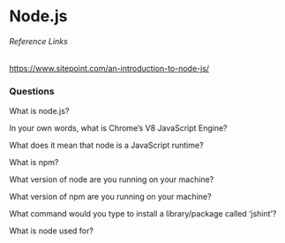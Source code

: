 # Node.js

###### Reference Links

https://www.sitepoint.com/an-introduction-to-node-js/









### Questions

What is node.js?



In your own words, what is Chrome’s V8 JavaScript Engine?


What does it mean that node is a JavaScript runtime?


What is npm?


What version of node are you running on your machine?


What version of npm are you running on your machine?


What command would you type to install a library/package called ‘jshint’?


What is node used for?
